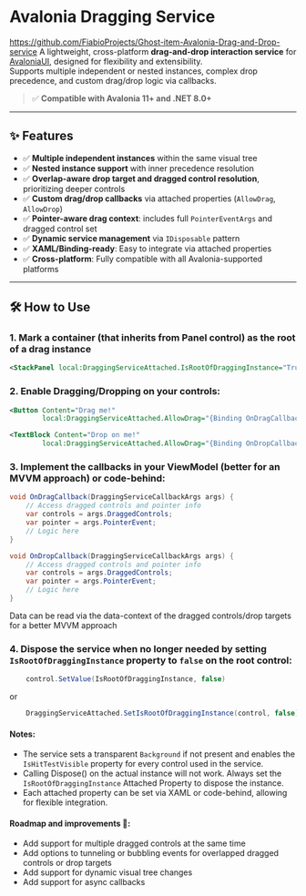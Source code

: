 ﻿# Avalonia Dragging Service
https://github.com/FiabioProjects/Ghost-item-Avalonia-Drag-and-Drop-service
A lightweight, cross-platform **drag-and-drop interaction service** for [AvaloniaUI](https://avaloniaui.net/), designed for flexibility and extensibility.  
Supports multiple independent or nested instances, complex drop precedence, and custom drag/drop logic via callbacks.

> ✅ **Compatible with Avalonia 11+ and .NET 8.0+**

---

## ✨ Features

- ✅ **Multiple independent instances** within the same visual tree
- ✅ **Nested instance support** with inner precedence resolution
- ✅ **Overlap-aware drop target and dragged control resolution**, prioritizing deeper controls
- ✅ **Custom drag/drop callbacks** via attached properties (`AllowDrag`, `AllowDrop`)
- ✅ **Pointer-aware drag context**: includes full `PointerEventArgs` and dragged control set
- ✅ **Dynamic service management** via `IDisposable` pattern
- ✅ **XAML/Binding-ready**: Easy to integrate via attached properties
- ✅ **Cross-platform**: Fully compatible with all Avalonia-supported platforms

---

## 🛠️ How to Use

### 1. Mark a container (that inherits from Panel control) as the root of a drag instance

```xml
<StackPanel local:DraggingServiceAttached.IsRootOfDraggingInstance="True">
```

### 2. Enable Dragging/Dropping on your controls:
```xml
<Button Content="Drag me!"
        local:DraggingServiceAttached.AllowDrag="{Binding OnDragCallback}" />
```
```xml
<TextBlock Content="Drop on me!"
        local:DraggingServiceAttached.AllowDrag="{Binding OnDropCallback}" />
```


### 3. Implement the callbacks in your ViewModel (better for an MVVM approach) or code-behind:
```csharp 
void OnDragCallback(DraggingServiceCallbackArgs args) {
    // Access dragged controls and pointer info
    var controls = args.DraggedControls;
    var pointer = args.PointerEvent;
    // Logic here
}

void OnDropCallback(DraggingServiceCallbackArgs args) {
    // Access dragged controls and pointer info
    var controls = args.DraggedControls;
    var pointer = args.PointerEvent;
    // Logic here
}
```
Data can be read via the data-context of the dragged controls/drop targets for a better MVVM approach

### 4. Dispose the service when no longer needed by setting `IsRootOfDraggingInstance` property to `false` on the root control:
```csharp
    control.SetValue(IsRootOfDraggingInstance, false)
```
or
```csharp
    DraggingServiceAttached.SetIsRootOfDraggingInstance(control, false);
```


#### Notes:
- The service sets a transparent `Background` if not present and enables the `IsHitTestVisible` property for every control used in the service.
- Calling Dispose() on the actual instance will not work. Always set the `IsRootOfDraggingInstance` Attached Property to dispose the instance.
- Each attached property can be set via XAML or code-behind, allowing for flexible integration.

#### Roadmap and improvements 🚧:
- Add support for multiple dragged controls at the same time
- Add options to tunneling or bubbling events for overlapped dragged controls or drop targets
- Add support for dynamic visual tree changes 
- Add support for async callbacks